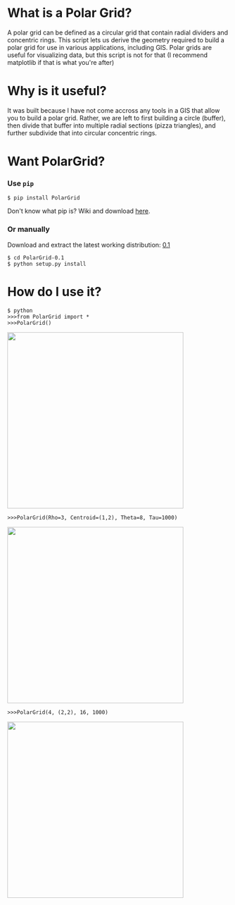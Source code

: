 # What is a Polar Grid?

A polar grid can be defined as a circular grid that contain radial dividers
and concentric rings. This script lets us derive the geometry required to 
build a polar grid for use in various applications, including GIS. Polar grids 
are useful for visualizing data, but this script is not for that (I recommend 
matplotlib if that is what you're after)

# Why is it useful?

It was built because I have not come accross any tools in a GIS that allow
you to build a polar grid. Rather, we are left to first building a circle (buffer),
then divide that buffer into multiple radial sections (pizza triangles), and
further subdivide that into circular concentric rings.

# Want PolarGrid?

### Use `pip`

    $ pip install PolarGrid
    
Don't know what pip is? Wiki and download [here](http://pypi.python.org/pypi/pip).

### Or manually

Download and extract the latest working distribution: [0.1](https://github.com/MichaelMarkieta/PolarGrid/blob/master/dist/PolarGrid-0.1.zip)

    $ cd PolarGrid-0.1
    $ python setup.py install

# How do I use it?

    $ python
    >>>from PolarGrid import *
    >>>PolarGrid()

<img src="https://dl-web.dropbox.com/get/Photos/PolarGrid/Example1.png?w=7d4e6a67" width="400px"/>

    >>>PolarGrid(Rho=3, Centroid=(1,2), Theta=8, Tau=1000)

<img src="https://dl-web.dropbox.com/get/Photos/PolarGrid/Example2.png?w=673f971c" width="400px"/>

    >>>PolarGrid(4, (2,2), 16, 1000)
    
<img src="https://dl-web.dropbox.com/get/Photos/PolarGrid/Example3.png?w=7c277ed6" width="400px"/>

